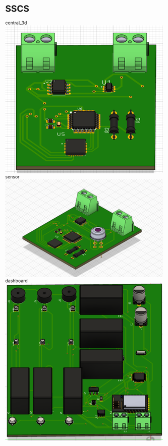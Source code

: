 # SSCS
central_3d
<img src="central_3d.png" alt="Alt text" width="500">
sensor
<img src="sensor.png" alt="Alt text" width="500">
dashboard
<img src="3d dashboa.png" alt="Alt text" width="500">

